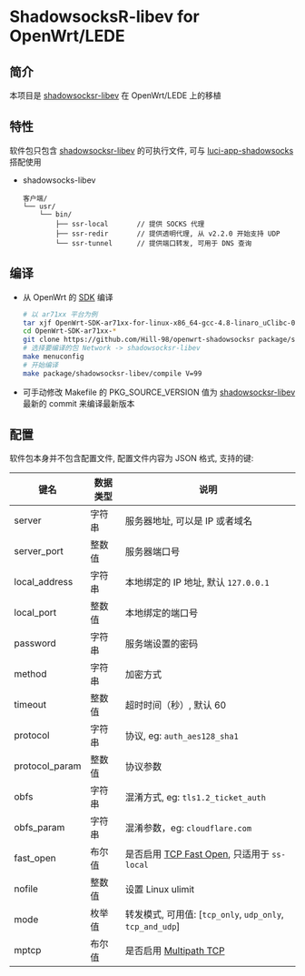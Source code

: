 ShadowsocksR-libev for OpenWrt/LEDE
===

简介
---

 本项目是 [shadowsocksr-libev][1] 在 OpenWrt/LEDE 上的移植  

特性
---

软件包只包含 [shadowsocksr-libev][1] 的可执行文件, 可与 [luci-app-shadowsocks](https://github.com/Hill-98/luci-app-shadowsocks) 搭配使用

 - shadowsocks-libev

   ```
   客户端/
   └── usr/
       └── bin/
           ├── ssr-local       // 提供 SOCKS 代理
           ├── ssr-redir       // 提供透明代理, 从 v2.2.0 开始支持 UDP
           └── ssr-tunnel      // 提供端口转发, 可用于 DNS 查询
   ```

编译
---

 - 从 OpenWrt 的 [SDK][S] 编译

   ```bash
   # 以 ar71xx 平台为例
   tar xjf OpenWrt-SDK-ar71xx-for-linux-x86_64-gcc-4.8-linaro_uClibc-0.9.33.2.tar.bz2
   cd OpenWrt-SDK-ar71xx-*
   git clone https://github.com/Hill-98/openwrt-shadowsocksr package/shadowsocksr-libev
   # 选择要编译的包 Network -> shadowsocksr-libev
   make menuconfig
   # 开始编译
   make package/shadowsocksr-libev/compile V=99
   ```
 - 可手动修改 Makefile 的 PKG_SOURCE_VERSION 值为 [shadowsocksr-libev][1] 最新的 commit 来编译最新版本  
 
配置
---

   软件包本身并不包含配置文件, 配置文件内容为 JSON 格式, 支持的键:  

   键名           | 数据类型 | 说明
   ---------------|----------|-----------------------------------------------
   server         | 字符串   | 服务器地址, 可以是 IP 或者域名
   server_port    | 整数值   | 服务器端口号
   local_address  | 字符串   | 本地绑定的 IP 地址, 默认 `127.0.0.1`
   local_port     | 整数值   | 本地绑定的端口号
   password       | 字符串   | 服务端设置的密码
   method         | 字符串   | 加密方式
   timeout        | 整数值   | 超时时间（秒）, 默认 60
   protocol       | 字符串   | 协议, eg: `auth_aes128_sha1`
   protocol_param | 整数值   | 协议参数
   obfs           | 字符串   | 混淆方式, eg: `tls1.2_ticket_auth`
   obfs_param     | 字符串   | 混淆参数，eg: `cloudflare.com`
   fast_open      | 布尔值   | 是否启用 [TCP Fast Open][F], 只适用于 `ss-local`
   nofile         | 整数值   | 设置 Linux ulimit
   mode           | 枚举值   | 转发模式, 可用值: [`tcp_only`, `udp_only`, `tcp_and_udp`]
   mptcp          | 布尔值   | 是否启用 [Multipath TCP][M]


  [1]: https://github.com/shadowsocksr-rm/shadowsocksr-libev
  [F]: https://github.com/shadowsocks/shadowsocks/wiki/TCP-Fast-Open
  [S]: https://wiki.openwrt.org/doc/howto/obtain.firmware.sdk
  [M]: https://www.multipath-tcp.org/
